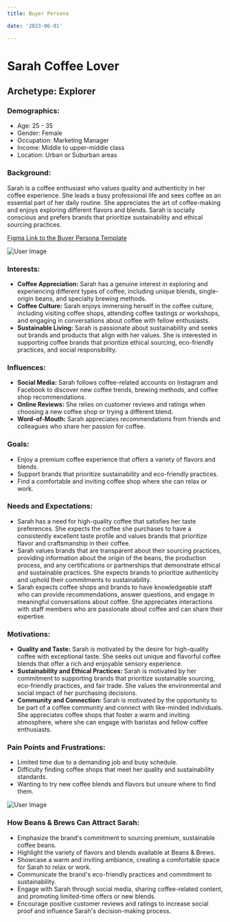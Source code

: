 ```yaml
---
title: Buyer Persona 

date: '2023-06-01'

---
```


# Sarah Coffee Lover

## Archetype: Explorer

### Demographics:

- Age: 25 - 35
- Gender: Female
- Occupation: Marketing Manager
- Income: Middle to upper-middle class
- Location: Urban or Suburban areas

### Background:

Sarah is a coffee enthusiast who values quality and authenticity in her coffee experience. She leads a busy professional life and sees coffee as an essential part of her daily routine. She appreciates the art of coffee-making and enjoys exploring different flavors and blends. Sarah is socially conscious and prefers brands that prioritize sustainability and ethical sourcing practices.

[Figma Link to the Buyer Persona Template](https://www.figma.com/file/KjoREjbtSKebRsO2Nrjlij/User-Persona?type=whiteboard&node-id=0%3A1&t=yTumgi4b5aknaU1t-1)

![User Image](/images/UserPersona.jpg)

### Interests:

- **Coffee Appreciation:**
  Sarah has a genuine interest in exploring and experiencing different types of coffee, including unique blends, single-origin beans, and specialty brewing methods.
- **Coffee Culture:**
  Sarah enjoys immersing herself in the coffee culture, including visiting coffee shops, attending coffee tastings or workshops, and engaging in conversations about coffee with fellow enthusiasts.
- **Sustainable Living:**
  Sarah is passionate about sustainability and seeks out brands and products that align with her values. She is interested in supporting coffee brands that prioritize ethical sourcing, eco-friendly practices, and social responsibility.

### Influences:

- **Social Media:**
  Sarah follows coffee-related accounts on Instagram and Facebook to discover new coffee trends, brewing methods, and coffee shop recommendations.
- **Online Reviews:**
  She relies on customer reviews and ratings when choosing a new coffee shop or trying a different blend.
- **Word-of-Mouth:**
  Sarah appreciates recommendations from friends and colleagues who share her passion for coffee.

### Goals:

- Enjoy a premium coffee experience that offers a variety of flavors and blends.
- Support brands that prioritize sustainability and eco-friendly practices.
- Find a comfortable and inviting coffee shop where she can relax or work.

### Needs and Expectations:

- Sarah has a need for high-quality coffee that satisfies her taste preferences. She expects the coffee she purchases to have a consistently excellent taste profile and values brands that prioritize flavor and craftsmanship in their coffee.
- Sarah values brands that are transparent about their sourcing practices, providing information about the origin of the beans, the production process, and any certifications or partnerships that demonstrate ethical and sustainable practices. She expects brands to prioritize authenticity and uphold their commitments to sustainability.
- Sarah expects coffee shops and brands to have knowledgeable staff who can provide recommendations, answer questions, and engage in meaningful conversations about coffee. She appreciates interactions with staff members who are passionate about coffee and can share their expertise.

### Motivations:

- **Quality and Taste:**
  Sarah is motivated by the desire for high-quality coffee with exceptional taste. She seeks out unique and flavorful coffee blends that offer a rich and enjoyable sensory experience.
- **Sustainability and Ethical Practices:**
  Sarah is motivated by her commitment to supporting brands that prioritize sustainable sourcing, eco-friendly practices, and fair trade. She values the environmental and social impact of her purchasing decisions.
- **Community and Connection:**
  Sarah is motivated by the opportunity to be part of a coffee community and connect with like-minded individuals. She appreciates coffee shops that foster a warm and inviting atmosphere, where she can engage with baristas and fellow coffee enthusiasts.

### Pain Points and Frustrations:

- Limited time due to a demanding job and busy schedule.
- Difficulty finding coffee shops that meet her quality and sustainability standards.
- Wanting to try new coffee blends and flavors but unsure where to find them.

![User Image](/images/UserPersona-2.jpg)

### How Beans & Brews Can Attract Sarah:

- Emphasize the brand's commitment to sourcing premium, sustainable coffee beans.
- Highlight the variety of flavors and blends available at Beans & Brews.
- Showcase a warm and inviting ambiance, creating a comfortable space for Sarah to relax or work.
- Communicate the brand's eco-friendly practices and commitment to sustainability.
- Engage with Sarah through social media, sharing coffee-related content, and promoting limited-time offers or new blends.
- Encourage positive customer reviews and ratings to increase social proof and influence Sarah's decision-making process.
